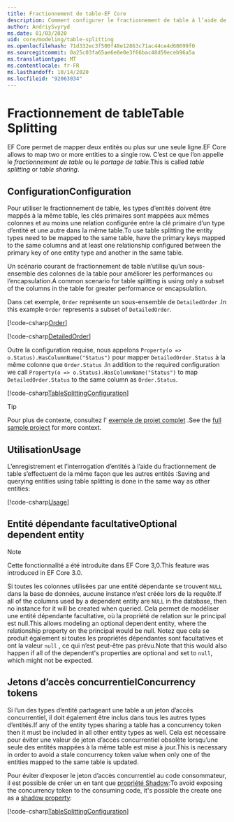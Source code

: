 ```yaml
---
title: Fractionnement de table-EF Core
description: Comment configurer le fractionnement de table à l’aide de Entity Framework Core
author: AndriySvyryd
ms.date: 01/03/2020
uid: core/modeling/table-splitting
ms.openlocfilehash: 71d332ec3f500f48e12863c71ac44ce4d60699f0
ms.sourcegitcommit: 0a25c03fa65ae6e0e0e3f66bac48d59eceb96a5a
ms.translationtype: MT
ms.contentlocale: fr-FR
ms.lasthandoff: 10/14/2020
ms.locfileid: "92063034"
---
```

# <a name="table-splitting"></a><span data-ttu-id="49533-103">Fractionnement de table</span><span class="sxs-lookup"><span data-stu-id="49533-103">Table Splitting</span></span>

<span data-ttu-id="49533-104">EF Core permet de mapper deux entités ou plus sur une seule ligne.</span><span class="sxs-lookup"><span data-stu-id="49533-104">EF Core allows to map two or more entities to a single row.</span></span> <span data-ttu-id="49533-105">C’est ce que l’on appelle le _fractionnement de table_ ou le _partage de table_.</span><span class="sxs-lookup"><span data-stu-id="49533-105">This is called _table splitting_ or _table sharing_.</span></span>

## <a name="configuration"></a><span data-ttu-id="49533-106">Configuration</span><span class="sxs-lookup"><span data-stu-id="49533-106">Configuration</span></span>

<span data-ttu-id="49533-107">Pour utiliser le fractionnement de table, les types d’entités doivent être mappés à la même table, les clés primaires sont mappées aux mêmes colonnes et au moins une relation configurée entre la clé primaire d’un type d’entité et une autre dans la même table.</span><span class="sxs-lookup"><span data-stu-id="49533-107">To use table splitting the entity types need to be mapped to the same table, have the primary keys mapped to the same columns and at least one relationship configured between the primary key of one entity type and another in the same table.</span></span>

<span data-ttu-id="49533-108">Un scénario courant de fractionnement de table n’utilise qu’un sous-ensemble des colonnes de la table pour améliorer les performances ou l’encapsulation.</span><span class="sxs-lookup"><span data-stu-id="49533-108">A common scenario for table splitting is using only a subset of the columns in the table for greater performance or encapsulation.</span></span>

<span data-ttu-id="49533-109">Dans cet exemple, `Order` représente un sous-ensemble de `DetailedOrder` .</span><span class="sxs-lookup"><span data-stu-id="49533-109">In this example `Order` represents a subset of `DetailedOrder`.</span></span>

[!code-csharp[Order](../../../samples/core/Modeling/TableSplitting/Order.cs?name=Order)]

[!code-csharp[DetailedOrder](../../../samples/core/Modeling/TableSplitting/DetailedOrder.cs?name=DetailedOrder)]

<span data-ttu-id="49533-110">Outre la configuration requise, nous appelons `Property(o => o.Status).HasColumnName("Status")` pour mapper `DetailedOrder.Status` à la même colonne que `Order.Status` .</span><span class="sxs-lookup"><span data-stu-id="49533-110">In addition to the required configuration we call `Property(o => o.Status).HasColumnName("Status")` to map `DetailedOrder.Status` to the same column as `Order.Status`.</span></span>

[!code-csharp[TableSplittingConfiguration](../../../samples/core/Modeling/TableSplitting/TableSplittingContext.cs?name=TableSplitting)]

> [!TIP]
> <span data-ttu-id="49533-111">Pour plus de contexte, consultez l' [exemple de projet complet](https://github.com/dotnet/EntityFramework.Docs/tree/master/samples/core/Modeling/TableSplitting) .</span><span class="sxs-lookup"><span data-stu-id="49533-111">See the [full sample project](https://github.com/dotnet/EntityFramework.Docs/tree/master/samples/core/Modeling/TableSplitting) for more context.</span></span>

## <a name="usage"></a><span data-ttu-id="49533-112">Utilisation</span><span class="sxs-lookup"><span data-stu-id="49533-112">Usage</span></span>

<span data-ttu-id="49533-113">L’enregistrement et l’interrogation d’entités à l’aide du fractionnement de table s’effectuent de la même façon que les autres entités :</span><span class="sxs-lookup"><span data-stu-id="49533-113">Saving and querying entities using table splitting is done in the same way as other entities:</span></span>

[!code-csharp[Usage](../../../samples/core/Modeling/TableSplitting/Program.cs?name=Usage)]

## <a name="optional-dependent-entity"></a><span data-ttu-id="49533-114">Entité dépendante facultative</span><span class="sxs-lookup"><span data-stu-id="49533-114">Optional dependent entity</span></span>

> [!NOTE]
> <span data-ttu-id="49533-115">Cette fonctionnalité a été introduite dans EF Core 3,0.</span><span class="sxs-lookup"><span data-stu-id="49533-115">This feature was introduced in EF Core 3.0.</span></span>

<span data-ttu-id="49533-116">Si toutes les colonnes utilisées par une entité dépendante se trouvent `NULL` dans la base de données, aucune instance n’est créée lors de la requête.</span><span class="sxs-lookup"><span data-stu-id="49533-116">If all of the columns used by a dependent entity are `NULL` in the database, then no instance for it will be created when queried.</span></span> <span data-ttu-id="49533-117">Cela permet de modéliser une entité dépendante facultative, où la propriété de relation sur le principal est null.</span><span class="sxs-lookup"><span data-stu-id="49533-117">This allows modeling an optional dependent entity, where the relationship property on the principal would be null.</span></span> <span data-ttu-id="49533-118">Notez que cela se produit également si toutes les propriétés dépendantes sont facultatives et ont la valeur `null` , ce qui n’est peut-être pas prévu.</span><span class="sxs-lookup"><span data-stu-id="49533-118">Note that this would also happen if all of the dependent's properties are optional and set to `null`, which might not be expected.</span></span>

## <a name="concurrency-tokens"></a><span data-ttu-id="49533-119">Jetons d’accès concurrentiel</span><span class="sxs-lookup"><span data-stu-id="49533-119">Concurrency tokens</span></span>

<span data-ttu-id="49533-120">Si l’un des types d’entité partageant une table a un jeton d’accès concurrentiel, il doit également être inclus dans tous les autres types d’entités.</span><span class="sxs-lookup"><span data-stu-id="49533-120">If any of the entity types sharing a table has a concurrency token then it must be included in all other entity types as well.</span></span> <span data-ttu-id="49533-121">Cela est nécessaire pour éviter une valeur de jeton d’accès concurrentiel obsolète lorsqu’une seule des entités mappées à la même table est mise à jour.</span><span class="sxs-lookup"><span data-stu-id="49533-121">This is necessary in order to avoid a stale concurrency token value when only one of the entities mapped to the same table is updated.</span></span>

<span data-ttu-id="49533-122">Pour éviter d’exposer le jeton d’accès concurrentiel au code consommateur, il est possible de créer un en tant que [propriété Shadow](xref:core/modeling/shadow-properties):</span><span class="sxs-lookup"><span data-stu-id="49533-122">To avoid exposing the concurrency token to the consuming code, it's possible the create one as a [shadow property](xref:core/modeling/shadow-properties):</span></span>

[!code-csharp[TableSplittingConfiguration](../../../samples/core/Modeling/TableSplitting/TableSplittingContext.cs?name=ConcurrencyToken&highlight=2)]
